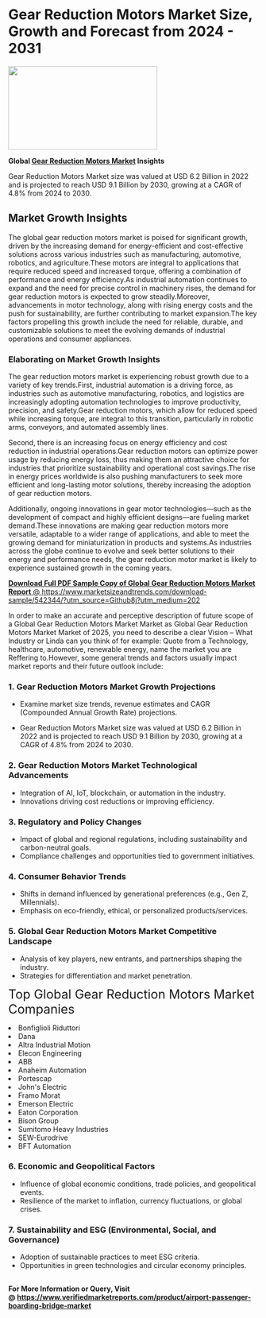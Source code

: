 <H1>Gear Reduction Motors Market Size, Growth and Forecast from 2024 - 2031</H1><img class="aligncenter size-medium wp-image-584254" src="https://thirdeyenews.in/wp-content/uploads/2024/09/Global-Market-Research-300x168.jpeg" alt="" width="300" height="168" /><p><strong>Global&nbsp;<a href="https://www.marketsizeandtrends.com/download-sample/542344/?utm_source=Github8j?utm_medium=202">Gear Reduction Motors Market</a> Insights</strong></p><p>Gear Reduction Motors Market size was valued at USD 6.2 Billion in 2022 and is projected to reach USD 9.1 Billion by 2030, growing at a CAGR of 4.8% from 2024 to 2030.</p><p><h2>Market Growth Insights</h2> <p>The global gear reduction motors market is poised for significant growth, driven by the increasing demand for energy-efficient and cost-effective solutions across various industries such as manufacturing, automotive, robotics, and agriculture.These motors are integral to applications that require reduced speed and increased torque, offering a combination of performance and energy efficiency.As industrial automation continues to expand and the need for precise control in machinery rises, the demand for gear reduction motors is expected to grow steadily.Moreover, advancements in motor technology, along with rising energy costs and the push for sustainability, are further contributing to market expansion.The key factors propelling this growth include the need for reliable, durable, and customizable solutions to meet the evolving demands of industrial operations and consumer appliances.<p><a href="sample-download-link"></a></p> <h3>Elaborating on Market Growth Insights</h3> <p>The gear reduction motors market is experiencing robust growth due to a variety of key trends.First, industrial automation is a driving force, as industries such as automotive manufacturing, robotics, and logistics are increasingly adopting automation technologies to improve productivity, precision, and safety.Gear reduction motors, which allow for reduced speed while increasing torque, are integral to this transition, particularly in robotic arms, conveyors, and automated assembly lines.</p> <p>Second, there is an increasing focus on energy efficiency and cost reduction in industrial operations.Gear reduction motors can optimize power usage by reducing energy loss, thus making them an attractive choice for industries that prioritize sustainability and operational cost savings.The rise in energy prices worldwide is also pushing manufacturers to seek more efficient and long-lasting motor solutions, thereby increasing the adoption of gear reduction motors.</p> <p>Additionally, ongoing innovations in gear motor technologies—such as the development of compact and highly efficient designs—are fueling market demand.These innovations are making gear reduction motors more versatile, adaptable to a wider range of applications, and able to meet the growing demand for miniaturization in products and systems.As industries across the globe continue to evolve and seek better solutions to their energy and performance needs, the gear reduction motor market is likely to experience sustained growth in the coming years.</p> <p><a href="get-more-link"></p><p><span class=""><strong>Download Full PDF Sample Copy of Global Gear Reduction Motors Market Report</strong> @ <a href="https://www.marketsizeandtrends.com/download-sample/542344/?utm_source=Github8j?utm_medium=202" target="_blank">https://www.marketsizeandtrends.com/download-sample/542344/?utm_source=Github8j?utm_medium=202</a></span></p><p>In order to make an accurate and perceptive description of future scope of a Global&nbsp;Gear Reduction Motors Market Market as Global&nbsp;Gear Reduction Motors Market Market of 2025, you need to describe a clear Vision &ndash; What Industry or Linda can you think of for example: Quote from a Technology, healthcare, automotive, renewable energy, name the market you are Reffering to.However, some general trends and factors usually impact market reports and their future outlook include:</p><h3>1.&nbsp;<strong>Gear Reduction Motors Market Growth Projections</strong></h3><ul><li>Examine market size trends, revenue estimates and CAGR (Compounded Annual Growth Rate) projections.</li><li><p>Gear Reduction Motors Market size was valued at USD 6.2 Billion in 2022 and is projected to reach USD 9.1 Billion by 2030, growing at a CAGR of 4.8% from 2024 to 2030.</p></li></ul><h3>2.&nbsp;<strong>Gear Reduction Motors Market Technological Advancements</strong></h3><ul><li>Integration of AI, IoT, blockchain, or automation in the industry.</li><li>Innovations driving cost reductions or improving efficiency.</li></ul><h3>3.&nbsp;<strong>Regulatory and Policy Changes</strong></h3><ul><li>Impact of global and regional regulations, including sustainability and carbon-neutral goals.</li><li>Compliance challenges and opportunities tied to government initiatives.</li></ul><h3>4.&nbsp;<strong>Consumer Behavior Trends</strong></h3><ul><li>Shifts in demand influenced by generational preferences (e.g., Gen Z, Millennials).</li><li>Emphasis on eco-friendly, ethical, or personalized products/services.</li></ul><h3>5.&nbsp;<strong>Global Gear Reduction Motors Market Competitive Landscape</strong></h3><ul><li>Analysis of key players, new entrants, and partnerships shaping the industry.</li><li>Strategies for differentiation and market penetration.</li></ul><p data-pm-slice="1 1 []"><span style="color: inherit; font-family: inherit; font-size: 25px;">Top Global Gear Reduction Motors Market Companies</span></p><div class="" data-test-id=""><p><li>Bonfiglioli Riduttori</li><li> Dana</li><li> Altra Industrial Motion</li><li> Elecon Engineering</li><li> ABB</li><li> Anaheim Automation</li><li> Portescap</li><li> John's Electric</li><li> Framo Morat</li><li> Emerson Electric</li><li> Eaton Corporation</li><li> Bison Group</li><li> Sumitomo Heavy Industries</li><li> SEW-Eurodrive</li><li> BFT Automation</li></p></div><h3>6.&nbsp;<strong>Economic and Geopolitical Factors</strong></h3><ul><li>Influence of global economic conditions, trade policies, and geopolitical events.</li><li>Resilience of the market to inflation, currency fluctuations, or global crises.</li></ul><h3>7.&nbsp;<strong>Sustainability and ESG (Environmental, Social, and Governance)</strong></h3><ul><li>Adoption of sustainable practices to meet ESG criteria.</li><li>Opportunities in green technologies and circular economy principles.</li></ul><h2><strong style="font-size: 14px;">For More Information or Query, Visit @&nbsp;</strong><a style="background-color: #ffffff; font-size: 14px;" href="https://www.marketsizeandtrends.com/report/gear-reduction-motors-market/" target="_blank">https://www.verifiedmarketreports.com/product/airport-passenger-boarding-bridge-market</a></h2>
